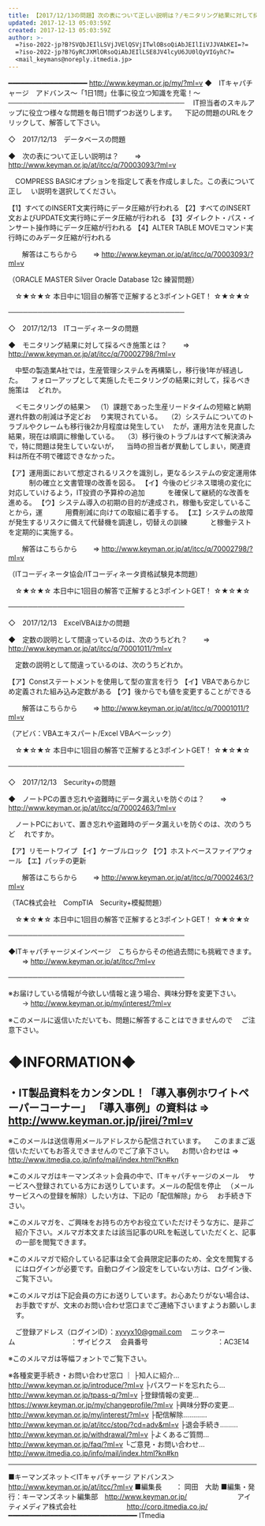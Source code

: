 ```yaml
---
title: 【2017/12/13の問題】次の表について正しい説明は？/モニタリング結果に対して採るべき施策とは？＜ITキャパチャージ アドバンス＞
updated: 2017-12-13 05:03:59Z
created: 2017-12-13 05:03:59Z
author: >-
  =?iso-2022-jp?B?SVQbJEIlLSVjJVElQSVjITwlOBsoQiAbJEIlIiVJJVAbKEI=?=
  =?iso-2022-jp?B?GyRCJXMlORsoQiAbJEIlLSE8JV4lcyU6JU0lQyVIGyhC?=
  <mail_keymans@noreply.itmedia.jp>
---
```


━━━━━━━━━━━━━━━━━━━ http://www.keyman.or.jp/my/?ml=v
◆　ITキャパチャージ　アドバンス〜「1日1問」仕事に役立つ知識を充電！〜
────────────────────────────────────
　IT担当者のスキルアップに役立つ様々な問題を毎日1問ずつお送りします。
　下記の問題のURLをクリックして、解答して下さい。

◇　2017/12/13　データベースの問題

◆　次の表について正しい説明は？
　　⇒ http://www.keyman.or.jp/at/itcc/q/70003093/?ml=v

　COMPRESS BASICオプションを指定して表を作成しました。この表について正し
　い説明を選択してください。

【1】すべてのINSERT文実行時にデータ圧縮が行われる
【2】すべてのINSERT文およびUPDATE文実行時にデータ圧縮が行われる
【3】ダイレクト・パス・インサート操作時にデータ圧縮が行われる
【4】ALTER TABLE MOVEコマンド実行時にのみデータ圧縮が行われる

　　解答はこちらから
　　⇒ http://www.keyman.or.jp/at/itcc/q/70003093/?ml=v

（ORACLE MASTER Silver Oracle Database 12c 練習問題）

　☆★☆★☆ 本日中に1回目の解答で正解すると3ポイントGET！ ☆★☆★☆

────────────────────────────────────

◇　2017/12/13　ITコーディネータの問題

◆　モニタリング結果に対して採るべき施策とは？
　　⇒ http://www.keyman.or.jp/at/itcc/q/70002798/?ml=v

　中堅の製造業A社では，生産管理システムを再構築し，移行後1年が経過した。
　フォローアップとして実施したモニタリングの結果に対して，採るべき施策は
　どれか。

　＜モニタリングの結果＞
　（1）課題であった生産リードタイムの短縮と納期遅れ件数の削減は予定どお
　り実現されている。
　（2）システムについてのトラブルやクレームも移行後2か月程度は発生してい
　たが，運用方法を見直した結果，現在は順調に稼働している。
　（3）移行後のトラブルはすべて解決済みで，特に問題は発生していないが，
　当時の担当者が異動してしまい，関連資料は所在不明で確認できなかった。

【ア】運用面において想定されるリスクを識別し，更なるシステムの安定運用体
　　　制の確立と文書管理の改善を図る。
【イ】今後のビジネス環境の変化に対応していけるよう，IT投資の予算枠の追加
　　　を確保して継続的な改善を進める。
【ウ】システム導入の初期の目的が達成され，稼働も安定していることから，運
　　　用費削減に向けての取組に着手する。
【エ】システムの故障が発生するリスクに備えて代替機を調達し，切替えの訓練
　　　と稼働テストを定期的に実施する。

　　解答はこちらから
　　⇒ http://www.keyman.or.jp/at/itcc/q/70002798/?ml=v

（ITコーディネータ協会/ITコーディネータ資格試験見本問題）

　☆★☆★☆ 本日中に1回目の解答で正解すると3ポイントGET！ ☆★☆★☆

────────────────────────────────────

◇　2017/12/13　ExcelVBAほかの問題

◆　定数の説明として間違っているのは、次のうちどれ？
　　⇒ http://www.keyman.or.jp/at/itcc/q/70001011/?ml=v

　定数の説明として間違っているのは、次のうちどれか。

【ア】Constステートメントを使用して型の宣言を行う
【イ】VBAであらかじめ定義された組み込み定数がある
【ウ】後からでも値を変更することができる

　　解答はこちらから
　　⇒ http://www.keyman.or.jp/at/itcc/q/70001011/?ml=v

（アビバ：VBAエキスパート/Excel VBAベーシック）

　☆★☆★☆ 本日中に1回目の解答で正解すると3ポイントGET！ ☆★☆★☆

────────────────────────────────────

◇　2017/12/13　Security+の問題

◆　ノートPCの置き忘れや盗難時にデータ漏えいを防ぐのは？
　　⇒ http://www.keyman.or.jp/at/itcc/q/70002463/?ml=v

　ノートPCにおいて、置き忘れや盗難時のデータ漏えいを防ぐのは、次のうちど
　れですか。

【ア】リモートワイプ
【イ】ケーブルロック
【ウ】ホストベースファイアウォール
【エ】パッチの更新

　　解答はこちらから
　　⇒ http://www.keyman.or.jp/at/itcc/q/70002463/?ml=v

（TAC株式会社　CompTIA　Security+模擬問題）

　☆★☆★☆ 本日中に1回目の解答で正解すると3ポイントGET！ ☆★☆★☆

────────────────────────────────────

◆ITキャパチャージメインページ　こちらからその他過去問にも挑戦できます。
　　⇒ http://www.keyman.or.jp/at/itcc/?ml=v

────────────────────────────────────

※お届けしている情報が今欲しい情報と違う場合、興味分野を変更下さい。
　　→ http://www.keyman.or.jp/my/interest/?ml=v

※このメールに返信いただいても、問題に解答することはできませんので
　ご注意下さい。

◆INFORMATION◆
========================================================================
・IT製品資料をカンタンDL！「導入事例ホワイトペーパーコーナー」
「導入事例」の資料は ⇒ http://www.keyman.or.jp/jirei/?ml=v
------------------------------------------------------------------------
※このメールは送信専用メールアドレスから配信されています。
　このままご返信いただいてもお答えできませんのでご了承下さい。
　お問い合わせは ⇒ http://www.itmedia.co.jp/info/mail/index.html?kn#kn

※このメルマガはキーマンズネット会員の中で、ITキャパチャージのメール
　サービスへ登録されている方にお送りしています。メールの配信を停止
　（メールサービスへの登録を解除）したい方は、下記の「配信解除」から
　お手続き下さい。

※このメルマガを、ご興味をお持ちの方やお役立ていただけそうな方に、是非ご
　紹介下さい。メルマガ本文または該当記事のURLを転送していただくと、記事
　の一部を閲覧できます。

※このメルマガで紹介している記事は全て会員限定記事のため、全文を閲覧する
　にはログインが必要です。自動ログイン設定をしていない方は、ログイン後、
　ご覧下さい。

※このメルマガは下記会員の方にお送りしています。お心あたりがない場合は、
　お手数ですが、文末のお問い合わせ窓口までご連絡下さいますようお願いしま
　す。

　ご登録アドレス（ログインID）：[xyvyx10@gmail.com](mailto:xyvyx10@gmail.com)
　ニックネーム　　　　　　　　：ザイビクス
　会員番号　　　　　　　　　　：AC3E14

※このメルマガは等幅フォントでご覧下さい。

※各種変更手続き・お問い合わせ窓口
｜
├知人に紹介… http://www.keyman.or.jp/introduce/?ml=v
├パスワードを忘れたら… http://www.keyman.or.jp/tpass-q/?ml=v
├登録情報の変更… https://www.keyman.or.jp/my/changeprofile/?ml=v
├興味分野の変更… http://www.keyman.or.jp/my/interest/?ml=v
├配信解除………… http://www.keyman.or.jp/at/itcc/stop/?cd=adv&ml=v
├退会手続き……… http://www.keyman.or.jp/withdrawal/?ml=v
├よくあるご質問… http://www.keyman.or.jp/faq/?ml=v
└ご意見・お問い合わせ… http://www.itmedia.co.jp/info/mail/index.html?kn#kn

------------------------------------------------------------------------
■キーマンズネット＜ITキャパチャージ アドバンス＞
 http://www.keyman.or.jp/at/itcc/?ml=v
■編集長　　： 岡田　大助
■編集・発行：キーマンズネット編集部　http://www.keyman.or.jp/
　　　　　　　アイティメディア株式会社
　　　　　　　http://corp.itmedia.co.jp/
━━━━━━━━━━━━━━━━━━━━━━━━━━━━━━━ ITmedia